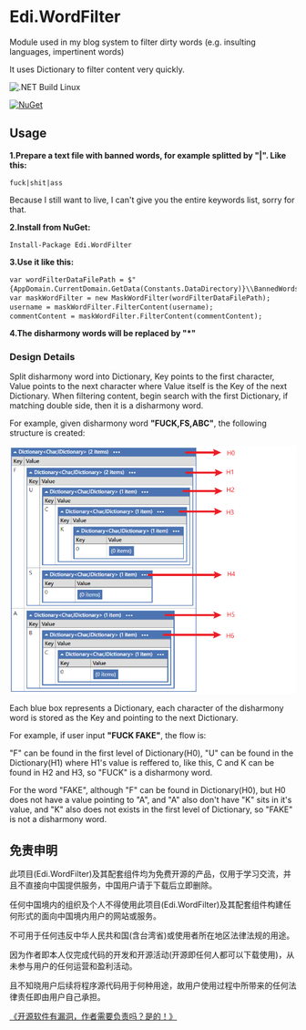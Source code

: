 # Edi.WordFilter

Module used in my blog system to filter dirty words (e.g. insulting languages, impertinent words)

It uses Dictionary to filter content very quickly.

![.NET Build Linux](https://github.com/EdiWang/Edi.WordFilter/workflows/.NET%20Build%20Linux/badge.svg)

[![NuGet][main-nuget-badge]][main-nuget]

[main-nuget]: https://www.nuget.org/packages/Edi.WordFilter/
[main-nuget-badge]: https://img.shields.io/nuget/v/Edi.WordFilter.svg?style=flat-square&label=nuget

## Usage

**1.Prepare a text file with banned words, for example splitted by "|". Like this:**
```
fuck|shit|ass
```
Because I still want to live, I can't give you the entire keywords list, sorry for that.

**2.Install from NuGet:**
```
Install-Package Edi.WordFilter
```

**3.Use it like this:**
```
var wordFilterDataFilePath = $"{AppDomain.CurrentDomain.GetData(Constants.DataDirectory)}\\BannedWords.txt";
var maskWordFilter = new MaskWordFilter(wordFilterDataFilePath);
username = maskWordFilter.FilterContent(username);
commentContent = maskWordFilter.FilterContent(commentContent);
```

**4.The disharmony words will be replaced by "*"**

### Design Details

Split disharmony word into Dictionary, Key points to the first character, Value points to the next character where Value itself is the Key of the next Dictionary. When filtering content, begin search with the first Dictionary, if matching double side, then it is a disharmony word.

For example, given disharmony word **"FUCK,FS,ABC"**, the following structure is created:

![image](https://raw.githubusercontent.com/EdiWang/Edi.WordFilter/master/img/doc-dic-structure.png)

Each blue box represents a Dictionary, each character of the disharmony word is stored as the Key and pointing to the next Dictionary.

For example, if user input **"FUCK FAKE"**, the flow is:

"F" can be found in the first level of Dictionary(H0), "U" can be found in the Dictionary(H1) where H1's value is reffered to, like this, C and K can be found in H2 and H3, so "FUCK" is a disharmony word.

For the word "FAKE", although "F" can be found in Dictionary(H0), but H0 does not have a value pointing to "A", and "A" also don't have "K" sits in it's value, and "K" also does not exists in the first level of Dictionary, so "FAKE" is not a disharmony word.

## 免责申明

此项目(Edi.WordFilter)及其配套组件均为免费开源的产品，仅用于学习交流，并且不直接向中国提供服务，中国用户请于下载后立即删除。

任何中国境内的组织及个人不得使用此项目(Edi.WordFilter)及其配套组件构建任何形式的面向中国境内用户的网站或服务。

不可用于任何违反中华人民共和国(含台湾省)或使用者所在地区法律法规的用途。

因为作者即本人仅完成代码的开发和开源活动(开源即任何人都可以下载使用)，从未参与用户的任何运营和盈利活动。

且不知晓用户后续将程序源代码用于何种用途，故用户使用过程中所带来的任何法律责任即由用户自己承担。

[《开源软件有漏洞，作者需要负责吗？是的！》](https://go.edi.wang/aka/os251)